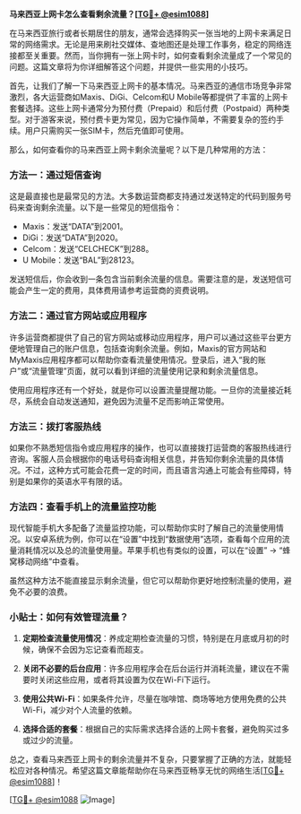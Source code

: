 **马来西亚上网卡怎么查看剩余流量？[[TG💪+ @esim1088](https://t.me/s/esim1088)]**

在马来西亚旅行或者长期居住的朋友，通常会选择购买一张当地的上网卡来满足日常的网络需求。无论是用来刷社交媒体、查地图还是处理工作事务，稳定的网络连接都至关重要。然而，当你拥有一张上网卡时，如何查看剩余流量成了一个常见的问题。这篇文章将为你详细解答这个问题，并提供一些实用的小技巧。

首先，让我们了解一下马来西亚上网卡的基本情况。马来西亚的通信市场竞争非常激烈，各大运营商如Maxis、DiGi、Celcom和U Mobile等都提供了丰富的上网卡套餐选择。这些上网卡通常分为预付费（Prepaid）和后付费（Postpaid）两种类型。对于游客来说，预付费卡更为常见，因为它操作简单，不需要复杂的签约手续。用户只需购买一张SIM卡，然后充值即可使用。

那么，如何查看你的马来西亚上网卡剩余流量呢？以下是几种常用的方法：

### 方法一：通过短信查询

这是最直接也是最常见的方法。大多数运营商都支持通过发送特定的代码到服务号码来查询剩余流量。以下是一些常见的短信指令：

- Maxis：发送“DATA”到2001。
- DiGi：发送“DATA”到2020。
- Celcom：发送“CELCHECK”到288。
- U Mobile：发送“BAL”到28123。

发送短信后，你会收到一条包含当前剩余流量的信息。需要注意的是，发送短信可能会产生一定的费用，具体费用请参考运营商的资费说明。

### 方法二：通过官方网站或应用程序

许多运营商都提供了自己的官方网站或移动应用程序，用户可以通过这些平台更方便地管理自己的账户信息，包括查询剩余流量。例如，Maxis的官方网站和MyMaxis应用程序都可以帮助你查看流量使用情况。登录后，进入“我的账户”或“流量管理”页面，就可以看到详细的流量使用记录和剩余流量信息。

使用应用程序还有一个好处，就是你可以设置流量提醒功能。一旦你的流量接近耗尽，系统会自动发送通知，避免因为流量不足而影响正常使用。

### 方法三：拨打客服热线

如果你不熟悉短信指令或应用程序的操作，也可以直接拨打运营商的客服热线进行咨询。客服人员会根据你的电话号码查询相关信息，并告知你剩余流量的具体情况。不过，这种方式可能会花费一定的时间，而且语言沟通上可能会有些障碍，特别是如果你的英语水平有限的话。

### 方法四：查看手机上的流量监控功能

现代智能手机大多配备了流量监控功能，可以帮助你实时了解自己的流量使用情况。以安卓系统为例，你可以在“设置”中找到“数据使用”选项，查看每个应用的流量消耗情况以及总的流量使用量。苹果手机也有类似的设置，可以在“设置” -> “蜂窝移动网络”中查看。

虽然这种方法不能直接显示剩余流量，但它可以帮助你更好地控制流量的使用，避免不必要的浪费。

### 小贴士：如何有效管理流量？

1. **定期检查流量使用情况**：养成定期检查流量的习惯，特别是在月底或月初的时候，确保不会因为忘记查看而超支。
   
2. **关闭不必要的后台应用**：许多应用程序会在后台运行并消耗流量，建议在不需要时关闭这些应用，或者将其设置为仅在Wi-Fi下运行。

3. **使用公共Wi-Fi**：如果条件允许，尽量在咖啡馆、商场等地方使用免费的公共Wi-Fi，减少对个人流量的依赖。

4. **选择合适的套餐**：根据自己的实际需求选择合适的上网卡套餐，避免购买过多或过少的流量。

总之，查看马来西亚上网卡的剩余流量并不复杂，只要掌握了正确的方法，就能轻松应对各种情况。希望这篇文章能帮助你在马来西亚畅享无忧的网络生活[[TG💪+ @esim1088](https://t.me/s/esim1088)]！

[[TG💪+ @esim1088](https://t.me/s/esim1088) ![Image](https://i.postimg.cc/4NQfJmqS/Snipaste-2025-05-13-00-14-12.png)]
